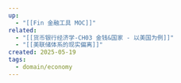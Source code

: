 ```yaml
---
up:
  - "[[Fin 金融工具 MOC]]"
related:
  - "[[货币银行经济学-CH03 金钱&国家 - 以美国为例]]"
  - "[[美联储体系的现实偏离]]"
created: 2025-05-19
tags:
  - domain/economy
---
```

